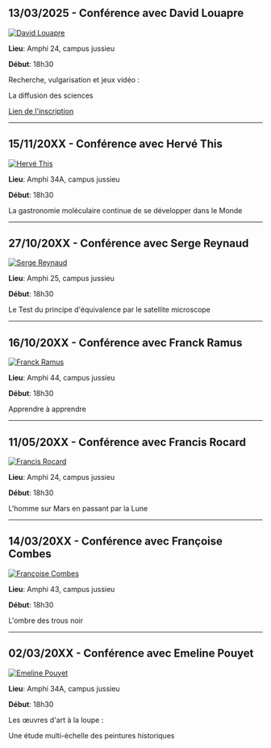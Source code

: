 ## 13/03/2025 - Conférence avec David Louapre
[![David Louapre](/assets/data/conf-pressed/David_Louapre.avif)](/assets/CurieO/conf/David_Louapre.pdf)

**Lieu**: Amphi 24, campus jussieu

**Début**: 18h30

Recherche, vulgarisation et jeux vidéo :

La diffusion des sciences

[Lien de l'inscription](https://www.helloasso.com/associations/curieosity/evenements/recherche-vulgarisation-et-jeux-video-diffusion-des-sciences-vers-la-societe)

---

## 15/11/20XX - Conférence avec Hervé This
[![Hervé This](/assets/data/conf-pressed/Hervé_This.avif)](/assets/CurieO/conf/Hervé_This.pdf)

**Lieu**: Amphi 34A, campus jussieu

**Début**: 18h30

La gastronomie moléculaire continue de se développer dans le Monde

---

## 27/10/20XX - Conférence avec Serge Reynaud
[![Serge Reynaud](/assets/data/conf-pressed/Serge_Reynaud.avif)](/assets/CurieO/conf/Serge_Reynaud.pdf)

**Lieu**: Amphi 25, campus jussieu

**Début**: 18h30

Le Test du principe d'équivalence par le satellite microscope

---

## 16/10/20XX - Conférence avec Franck Ramus
[![Franck Ramus](/assets/data/conf-pressed/Franck_Ramus.avif)](/assets/CurieO/conf/Franck_Ramus.pdf)

**Lieu**: Amphi 44, campus jussieu

**Début**: 18h30

Apprendre à apprendre

---

## 11/05/20XX - Conférence avec Francis Rocard
[![Francis Rocard](/assets/data/conf-pressed/Francis_Rocard.avif)](/assets/CurieO/conf/Francis_rocard.jpeg)

**Lieu**: Amphi 24, campus jussieu

**Début**: 18h30

L'homme sur Mars en passant par la Lune

---

## 14/03/20XX - Conférence avec Françoise Combes
[![Françoise Combes](/assets/data/conf-pressed/Françoise_Combes.avif)](/assets/CurieO/conf/Françoise_Combes.jpeg)

**Lieu**: Amphi 43, campus jussieu

**Début**: 18h30

L'ombre des trous noir

---

## 02/03/20XX - Conférence avec Emeline Pouyet
[![Emeline Pouyet](/assets/data/conf-pressed/Emeline_Pouyet.avif)](/assets/CurieO/conf/Emeline_Pouyet.pdf)

**Lieu**: Amphi 34A, campus jussieu

**Début**: 18h30

Les œuvres d'art à la loupe :

Une étude multi-échelle des peintures historiques
